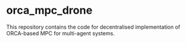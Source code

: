 # orca_mpc_drone
This repository contains the code for decentralised implementation of ORCA-based MPC for multi-agent systems. 
